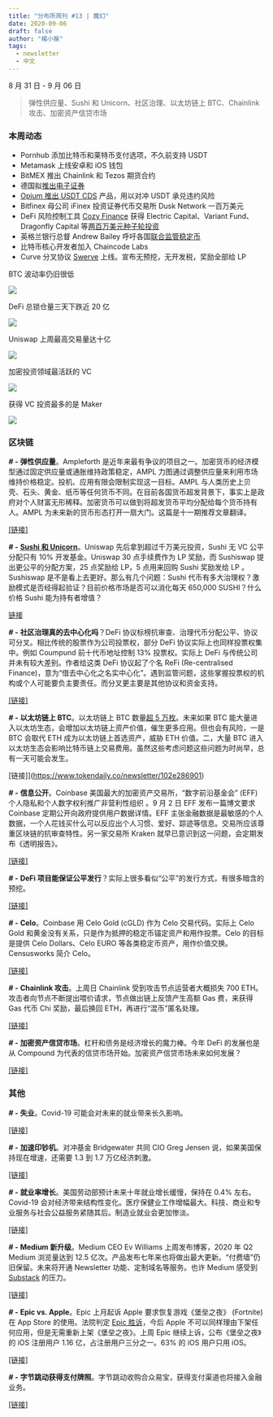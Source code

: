```yaml
---
title: "分布所周刊 #13 | 魔幻"
date: 2020-09-06
draft: false
author: "楊小猴"
tags:
  - newsletter
  - 中文
---
```




8 月 31 日 - 9 月 06 日



> 弹性供应量、Sushi 和 Unicorn、社区治理、以太坊链上 BTC、Chainlink 攻击、加密资产信贷市场



### 本周动态

* Pornhub 添加比特币和莱特币支付选项，不久前支持 USDT
* Metamask 上线安卓和 iOS 钱包
* BitMEX 推出 Chainlink 和 Tezos 期货合约
* 德国拟[推出电子证券](https://www.jdsupra.com/legalnews/boosting-blockchain-germany-to-28430/?utm_source=newsletters&utm_medium=firstmover&utm_campaign=&clid=00Q1I00000KKd2CUAT)
* [Opium 推出 USDT CDS](https://www.coindesk.com/credit-default-swaps-tether-opium?utm_source=newsletters&utm_medium=blockchainbites&utm_campaign=&clid=00Q1I00000KKd2CUAT) 产品，用以对冲 USDT 承兑违约风险
* Bitfinex 母公司 iFinex 投资证券代币交易所 Dusk Network 一百万美元
* DeFi 风险控制工具 [Cozy Finance](https://cozy.finance/) 获得 Electric Capital、Variant Fund、Dragonfly Capital 等[两百万美元种子轮投资](https://www.coindesk.com/defi-risk-management-startup-cozy-finance-debuts-with-2m-funding-round)
* 英格兰银行总督 Andrew Bailey 呼吁各国[联合监管稳定币](https://www.coindesk.com/bank-england-stablecoin-regulation?utm_source=newsletters&utm_medium=blockchainbites&utm_campaign=&clid=00Q1I00000KKd2CUAT)
* 比特币核心开发者加入 Chaincode Labs
* Curve 分叉协议 [Swerve](https://swerve.fi/) 上线。宣布无预挖，无开发税，奖励全部给 LP



BTC 波动率仍旧很低

![](/inserted-images/2020-0906_Vix.jpg)



DeFi 总锁仓量三天下跌近 20 亿

![](/inserted-images/2020-0906_TVL.jpg)



Uniswap 上周最高交易量达十亿

![](/inserted-images/2020-0906_Uniswap-trading.jpg)



加密投资领域最活跃的 VC

![](/inserted-images/2020-0906_active-VC.jpg)



获得 VC 投资最多的是 Maker

![](/inserted-images/2020-0906_VCbacked-defi.jpg)



### 区块链

**_# -_** **弹性供应量**。Ampleforth 是近年来最有争议的项目之一。加密货币的经济模型通过固定供应量或通胀维持政策稳定，AMPL 力图通过调整供应量来利用市场维持价格稳定。投机、应用有限会限制实现这一目标。AMPL 与人类历史上贝壳、石头、黄金、纸币等任何货币不同。在目前各国货币超发背景下，事实上是政府对个人财富无形稀释。加密货币可以做到将超发货币平均分配给每个货币持有人。AMPL 为未来新的货币形态打开一扇大门。这篇是十一期推荐文章翻译。

[[链接]](https://www.chainnews.com/articles/166979061446.htm?utm_medium=wechat&utm_campaign=u729313161736&from=timeline)





**_# -_** **[Sushi 和 Unicorn](https://insights.glassnode.com/sushi-vs-unicorn-the-rise-and-fall-of-uniswap/)**。Uniswap 先后拿到超过千万美元投资，Sushi 无 VC 公平分配只有 10% 开发基金。Uniswap 30 点手续费作为 LP 奖励，而 Sushiswap 提出更公平的分配方案，25 点奖励给 LP，5 点用来回购 Sushi 奖励发给 LP 。Sushiswap 是不是看上去更好。那么有几个问题：Sushi 代币有多大治理权？激励模式是否经得起验证？目前价格市场是否可以消化每天 650,000 SUSHI？什么价格 Sushi 能为持有者增值？

[链接](https://insights.glassnode.com/sushi-vs-unicorn-the-rise-and-fall-of-uniswap/)



**_# -_** **社区治理真的去中心化吗**？DeFi 协议标榜抗审查、治理代币分配公平、协议可分叉。相比传统的股票作为公司投票权，部分 DeFi 协议实际上也同样投票权集中。例如 Coumpund 前十代币地址控制 13% 投票权。实际上 DeFi 与传统公司并未有较大差别。作者给这类 DeFi 协议起了个名 ReFi (Re-centralised Finance)，意为“借去中心化之名实中心化”。遇到监管问题，这些掌握投票权的机构或个人可能要负主要责任。而分叉更主要是其他协议和资金支持。

[[链接]](https://www.tokendaily.co/newsletter/21371e5354)



**_# -_** **以太坊链上 BTC**。以太坊链上 BTC 数量[超 5 万枚](https://btconethereum.com/)。未来如果 BTC 能大量进入以太坊生态，会增加以太坊链上资产价值，催生更多应用。但也会有风险，一是 BTC 会取代 ETH 成为以太坊链上首选资产，威胁 ETH 价值。二，大量 BTC 进入以太坊生态会影响比特币链上交易费用。虽然这些考虑问题这些问题为时尚早，总有一天可能会发生。 

[链接]](https://www.tokendaily.co/newsletter/102e286901)



**_# -_** **信息公开**。Coinbase 美国最大的加密资产交易所，“数字前沿基金会” (EFF) 个人隐私和个人数字权利推广非营利性组织 。9 月 2 日 EFF 发布一篇博文要求 Coinbase 定期公开向政府提供用户数据详情。EFF 主张金融数据是最敏感的个人数据，一个人花钱买什么可以反应出个人习惯、爱好、踪迹等信息。交易所应该尊重区块链的抗审查特性。另一家交易所 Kraken 就早已意识到这一问题，会定期发布《透明报告》。

[[链接]](https://www.eff.org/deeplinks/2020/09/its-past-time-coinbase-issue-transparency-reports)



**_# -_** **DeFi 项目能保证公平发行**？实际上很多看似“公平”的发行方式，有很多暗含的预挖。

[[链接]](https://insights.deribit.com/market-research/how-defi-reinvented-the-fair-launch-or-did-it/)



**_# -_** **Celo**。Coinbase 用 Celo Gold (cGLD)  作为  Celo 交易代码。实际上 Celo Gold 和黄金没有关系，只是作为抵押的稳定币锚定资产和用作投票。Celo 的目标是提供 Celo Dollars、Celo EURO 等各类稳定币资产，用作价值交换。Censusworks 简介 Celo。

[[链接]](https://medium.com/celoorg/why-we-should-rename-celo-gold-35b04d87e95a)



**_# -_** **Chainlink 攻击**。上周日 Chainlink 受到攻击节点运营者大概损失 700 ETH。攻击者向节点不断提出喂价请求，节点做出链上反馈产生高额 Gas 费，来获得 Gas 代币 Chi 奖励，最后换回 ETH，再进行“混币”匿名处理。

[[链接]](https://www.theblockcrypto.com/amp/post/76986/chainlink-nodes-attack-eth?__twitter_impression=true&s=09)



**_# -_** **加密资产信贷市场**。杠杆和债务是经济增长的魔力棒。今年 DeFi 的发展也是从 Compound 为代表的信贷市场开始。加密资产信贷市场未来如何发展？

[[链接]](https://medium.com/coinshares/understanding-crypto-credit-markets-6d1fe2a8676c)



### 其他

**_# -_** **失业**。Covid-19 可能会对未来的就业带来长久影响。

[[链接]](https://www.wsj.com/articles/new-covid-19-layoffs-make-job-reductions-permanent-11598654257?utm_source=newsletters&utm_medium=firstmover&utm_campaign=&clid=00Q1I00000KKd2CUAT)



**_# -_** **加速印钞机**。对冲基金 Bridgewater 共同 CIO Greg Jensen 说，如果美国保持现在增速，还需要 1.3 到 1.7 万亿经济刺激。

[[链接]](https://www.cnbc.com/2020/09/01/bridgewater-associates-co-cio-greg-jensen-on-coronavirus-stimulus-need.html?utm_source=newsletters&utm_medium=firstmover&utm_campaign=&clid=00Q1I00000KKd2CUAT)



**_# -_** **就业率增长**。美国劳动部预计未来十年就业增长缓慢，保持在 0.4% 左右。Covid-19 会对经济带来结构性变化。医疗保健业工作增幅最大。科技、商业和专业服务与社会公益服务紧随其后。制造业就业会更加惨淡。

[[链接]](https://www.cnbc.com/2020/09/01/job-growth-expected-to-slow-sharply-over-the-next-decade-labor-department-says.html?utm_source=newsletters&utm_medium=firstmover&utm_campaign=&clid=00Q1I00000KKd2CUAT)



**_# -_** **Medium 新升级**。Medium CEO Ev Williams 上周发布博客，2020 年 Q2 Medium 浏览量达到 12.5 亿次。产品发布七年来也将做出最大更新。“付费墙”仍旧保留。未来将开通 Newsletter 功能、定制域名等服务。也许 Medium 感受到 [Substack](https://substack.com/) 的压力。

[[链接]](https://blog.medium.com/whats-around-the-corner-for-medium-b79e8764c9cd)



**_# -_** **Epic vs. Apple**。Epic 上月起诉 Apple 要求恢复游戏《堡垒之夜》 (Fortnite) 在 App Store 的使用。法院判定 [Epic 胜诉](https://www.theverge.com/2020/8/25/21400240/epic-apple-ruling-unreal-engine-fortnite-temporary-restraining-order)，今后 Apple 不可以同样理由下架任何应用，但是无需重新上架《堡垒之夜》。上周 Epic 继续上诉，公布《堡垒之夜》的 iOS 注册用户 1.16 亿，占注册用户三分之一。63% 的 iOS 用户只用 iOS。

[[链接]](https://www.theverge.com/2020/9/5/21423889/fortnite-epic-apple-preliminary-injunction-filing-ios-mac?scrolla=5eb6d68b7fedc32c19ef33b4)



**_# -_** **字节跳动获得支付牌照**。字节跳动收购合众易宝，获得支付渠道也将接入金融业务。

[[链接]](https://36kr.com/p/867524525382276)



